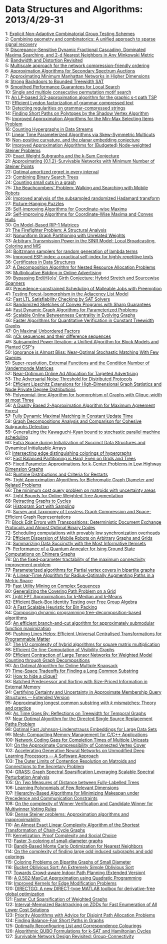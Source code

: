 # Data Structures and Algorithms: 2013/4/29-31  
1: [Explicit Non-Adaptive Combinatorial Group Testing Schemes](https://doi.org/10.48550/arXiv.0712.3876)  
2: [Combining geometry and combinatorics: A unified approach to sparse  signal recovery](https://doi.org/10.48550/arXiv.0804.4666)  
3: [Discrepancy-Sensitive Dynamic Fractional Cascading, Dominated Maxima  Searching, and 2-d Nearest Neighbors in Any Minkowski Metric](https://doi.org/10.48550/arXiv.0904.4670)  
4: [Bandwidth and Distortion Revisited](https://doi.org/10.48550/arXiv.1004.5012)  
5: [Multiscale approach for the network compression-friendly ordering](https://doi.org/10.48550/arXiv.1004.5186)  
6: [Approximation Algorithms for Secondary Spectrum Auctions](https://doi.org/10.48550/arXiv.1007.5032)  
7: [Approximating Minimum Manhattan Networks in Higher Dimensions](https://doi.org/10.48550/arXiv.1107.0901)  
8: [Strong Backdoors to Bounded Treewidth SAT](https://doi.org/10.48550/arXiv.1204.6233)  
9: [Smoothed Performance Guarantees for Local Search](https://doi.org/10.48550/arXiv.1105.2686)  
10: [Single and multiple consecutive permutation motif search](https://doi.org/10.48550/arXiv.1301.4952)  
11: [An LP-based 3/2-approximation algorithm for the graphic s-t path TSP](https://doi.org/10.48550/arXiv.1304.7055)  
12: [Efficient Lyndon factorization of grammar compressed text](https://doi.org/10.48550/arXiv.1304.7061)  
13: [Detecting regularities on grammar-compressed strings](https://doi.org/10.48550/arXiv.1304.7067)  
14: [Finding Short Paths on Polytopes by the Shadow Vertex Algorithm](https://doi.org/10.48550/arXiv.1304.7235)  
15: [Improved Approximation Algorithms for the Min-Max Selecting Items  Problem](https://doi.org/10.48550/arXiv.1304.7403)  
16: [Counting Hypergraphs in Data Streams](https://doi.org/10.48550/arXiv.1304.7456)  
17: [Linear Time Parameterized Algorithms via Skew-Symmetric Multicuts](https://doi.org/10.48550/arXiv.1304.7505)  
18: [Non-positive curvature, and the planar embedding conjecture](https://doi.org/10.48550/arXiv.1304.7512)  
19: [Improved Approximation Algorithms for (Budgeted) Node-weighted Steiner  Problems](https://doi.org/10.48550/arXiv.1304.7530)  
20: [Exact Weight Subgraphs and the k-Sum Conjecture](https://doi.org/10.48550/arXiv.1304.7558)  
21: [Approximating {0,1,2}-Survivable Networks with Minimum Number of Steiner  Points](https://doi.org/10.48550/arXiv.1304.7571)  
22: [Optimal amortized regret in every interval](https://doi.org/10.48550/arXiv.1304.7577)  
23: [Combining Binary Search Trees](https://doi.org/10.48550/arXiv.1304.7604)  
24: [Counting small cuts in a graph](https://doi.org/10.48550/arXiv.1304.7632)  
25: [The Beachcombers' Problem: Walking and Searching with Mobile Robots](https://doi.org/10.48550/arXiv.1304.7693)  
26: [Improved analysis of the subsampled randomized Hadamard transform](https://doi.org/10.48550/arXiv.1011.1595)  
27: [Picture-Hanging Puzzles](https://doi.org/10.48550/arXiv.1203.3602)  
28: [Self-improving Algorithms for Coordinate-wise Maxima](https://doi.org/10.48550/arXiv.1204.0824)  
29: [Self-improving Algorithms for Coordinate-Wise Maxima and Convex Hulls](https://doi.org/10.48550/arXiv.1211.0952)  
30: [On Model-Based RIP-1 Matrices](https://doi.org/10.48550/arXiv.1304.3604)  
31: [The Firefighter Problem: A Structural Analysis](https://doi.org/10.48550/arXiv.1310.2322)  
32: [Nonuniform Graph Partitioning with Unrelated Weights](https://doi.org/10.48550/arXiv.1401.0699)  
33: [Arbitrary Transmission Power in the SINR Model: Local Broadcasting,  Coloring and MIS](https://doi.org/10.48550/arXiv.1402.4994)  
34: [Boltzmann samplers for random generation of lambda terms](https://doi.org/10.48550/arXiv.1404.3875)  
35: [Improved ESP-index: a practical self-index for highly repetitive texts](https://doi.org/10.48550/arXiv.1404.4972)  
36: [Certificates in Data Structures](https://doi.org/10.48550/arXiv.1404.5743)  
37: [A Decomposition Algorithm for Nested Resource Allocation Problems](https://doi.org/10.48550/arXiv.1404.6694)  
38: [Multiplicative Bidding in Online Advertising](https://doi.org/10.48550/arXiv.1404.6727)  
39: [Bypassing Erd\H{o}s' Girth Conjecture: Hybrid Stretch and Sourcewise  Spanners](https://doi.org/10.48550/arXiv.1404.6835)  
40: [Precedence-constrained Scheduling of Malleable Jobs with Preemption](https://doi.org/10.48550/arXiv.1404.6850)  
41: [Testing Forest-Isomorphism in the Adjacency List Model](https://doi.org/10.48550/arXiv.1404.7060)  
42: [Fast LTL Satisfiability Checking by SAT Solvers](https://doi.org/10.48550/arXiv.1401.5677)  
43: [Randomized Sketches of Convex Programs with Sharp Guarantees](https://doi.org/10.48550/arXiv.1404.7203)  
44: [Fast Dynamic Graph Algorithms for Parameterized Problems](https://doi.org/10.48550/arXiv.1404.7307)  
45: [Scalable Online Betweenness Centrality in Evolving Graphs](https://doi.org/10.48550/arXiv.1401.6981)  
46: [Faster Algorithms for Quantitative Verification in Constant Treewidth  Graphs](https://doi.org/10.48550/arXiv.1504.07384)  
47: [On Maximal Unbordered Factors](https://doi.org/10.48550/arXiv.1504.07406)  
48: [nCk sequences and their difference sequences](https://doi.org/10.48550/arXiv.1504.07595)  
49: [Subsampled Power Iteration: a Unified Algorithm for Block Models and  Planted CSP's](https://doi.org/10.48550/arXiv.1407.2774)  
50: [Ignorance is Almost Bliss: Near-Optimal Stochastic Matching With Few  Queries](https://doi.org/10.48550/arXiv.1407.4094)  
51: [Super-resolution, Extremal Functions and the Condition Number of  Vandermonde Matrices](https://doi.org/10.48550/arXiv.1408.1681)  
52: [Near-Optimum Online Ad Allocation for Targeted Advertising](https://doi.org/10.48550/arXiv.1409.8670)  
53: [The Adversarial Noise Threshold for Distributed Protocols](https://doi.org/10.48550/arXiv.1412.8097)  
54: [Efficient Lipschitz Extensions for High-Dimensional Graph Statistics and  Node Private Degree Distributions](https://doi.org/10.48550/arXiv.1504.07912)  
55: [Polynomial-time Algorithm for Isomorphism of Graphs with Clique-width at  most Three](https://doi.org/10.48550/arXiv.1506.01695)  
56: [A Duality Based 2-Approximation Algorithm for Maximum Agreement Forest](https://doi.org/10.48550/arXiv.1511.06000)  
57: [Fully Dynamic Maximal Matching in Constant Update Time](https://doi.org/10.48550/arXiv.1604.08491)  
58: [Graph Decompositions Analysis and Comparison for Cohesive Subgraphs  Detection](https://doi.org/10.48550/arXiv.1604.08507)  
59: [Generalizing the Kawaguchi-Kyan bound to stochastic parallel machine  scheduling](https://doi.org/10.48550/arXiv.1801.01105)  
60: [Extra Space during Initialization of Succinct Data Structures and  Dynamical Initializable Arrays](https://doi.org/10.48550/arXiv.1803.09675)  
61: [Intersecting edge distinguishing colorings of hypergraphs](https://doi.org/10.48550/arXiv.1804.10470)  
62: [Fast Balanced Partitioning is Hard, Even on Grids and Trees](https://doi.org/10.48550/arXiv.1111.6745)  
63: [Fixed Parameter Approximations for k-Center Problems in Low Highway  Dimension Graphs](https://doi.org/10.48550/arXiv.1605.02530)  
64: [Runtime Distributions and Criteria for Restarts](https://doi.org/10.48550/arXiv.1709.10405)  
65: [Tight Approximation Algorithms for Bichromatic Graph Diameter and  Related Problems](https://doi.org/10.48550/arXiv.1904.11601)  
66: [The minimum cost query problem on matroids with uncertainty areas](https://doi.org/10.48550/arXiv.1904.11668)  
67: [Tight Bounds for Online Weighted Tree Augmentation](https://doi.org/10.48550/arXiv.1904.11777)  
68: [Retracting Graphs to Cycles](https://doi.org/10.48550/arXiv.1904.11946)  
69: [Histogram Sort with Sampling](https://doi.org/10.48550/arXiv.1803.01237)  
70: [Survey and Taxonomy of Lossless Graph Compression and Space-Efficient  Graph Representations](https://doi.org/10.48550/arXiv.1806.01799)  
71: [Block Edit Errors with Transpositions: Deterministic Document Exchange  Protocols and Almost Optimal Binary Codes](https://doi.org/10.48550/arXiv.1809.00725)  
72: [Scheduling computations with provably low synchronization overheads](https://doi.org/10.48550/arXiv.1810.10615)  
73: [Efficient Dispersion of Mobile Robots on Arbitrary Graphs and Grids](https://doi.org/10.48550/arXiv.1812.05352)  
74: [Summarizing Data Succinctly with the Most Informative Itemsets](https://doi.org/10.48550/arXiv.1904.11134)  
75: [Performance of a Quantum Annealer for Ising Ground State Computations on  Chimera Graphs](https://doi.org/10.48550/arXiv.1904.11965)  
76: [On the fixed-parameter tractability of the maximum connectivity  improvement problem](https://doi.org/10.48550/arXiv.1904.12000)  
77: [Parameterized algorithms for Partial vertex covers in bipartite graphs](https://doi.org/10.48550/arXiv.1904.12011)  
78: [A Linear-Time Algorithm for Radius-Optimally Augmenting Paths in a  Metric Space](https://doi.org/10.48550/arXiv.1904.12061)  
79: [Fast Utility Mining on Complex Sequences](https://doi.org/10.48550/arXiv.1904.12248)  
80: [Generalizing the Covering Path Problem on a Grid](https://doi.org/10.48550/arXiv.1904.12258)  
81: [Tight FPT Approximations for $k$-Median and $k$-Means](https://doi.org/10.48550/arXiv.1904.12334)  
82: [Efficient Black-Box Identity Testing over Free Group Algebra](https://doi.org/10.48550/arXiv.1904.12337)  
83: [A Fast Scalable Heuristic for Bin Packing](https://doi.org/10.48550/arXiv.1904.12467)  
84: [Composing dynamic programming tree-decomposition-based algorithms](https://doi.org/10.48550/arXiv.1904.12500)  
85: [An efficient branch-and-cut algorithm for approximately submodular  function maximization](https://doi.org/10.48550/arXiv.1904.12682)  
86: [Pushing Lines Helps: Efficient Universal Centralised Transformations for  Programmable Matter](https://doi.org/10.48550/arXiv.1904.12777)  
87: [The I/O complexity of hybrid algorithms for square matrix multiplication](https://doi.org/10.48550/arXiv.1904.12804)  
88: [Efficient On-line Computation of Visibility Graphs](https://doi.org/10.48550/arXiv.1905.03204)  
89: [Efficient Contraction of Large Tensor Networks for Weighted Model  Counting through Graph Decompositions](https://doi.org/10.48550/arXiv.1908.04381)  
90: [An Optimal Algorithm for Online Multiple Knapsack](https://doi.org/10.48550/arXiv.2002.04543)  
91: [Time-Space Tradeoffs for Finding a Long Common Substring](https://doi.org/10.48550/arXiv.2003.02016)  
92: [How to hide a clique?](https://doi.org/10.48550/arXiv.2004.12258)  
93: [Batched Predecessor and Sorting with Size-Priced Information in External  Memory](https://doi.org/10.48550/arXiv.2004.13197)  
94: [Certifying Certainty and Uncertainty in Approximate Membership Query  Structures -- Extended Version](https://doi.org/10.48550/arXiv.2004.13312)  
95: [Approximating longest common substring with $k$ mismatches: Theory and  practice](https://doi.org/10.48550/arXiv.2004.13389)  
96: [As Time Goes By: Reflections on Treewidth for Temporal Graphs](https://doi.org/10.48550/arXiv.2004.13491)  
97: [Near Optimal Algorithm for the Directed Single Source Replacement Paths  Problem](https://doi.org/10.48550/arXiv.2004.13673)  
98: [Optimal Fast Johnson-Lindenstrauss Embeddings for Large Data Sets](https://doi.org/10.48550/arXiv.1712.01774)  
99: [Mesh: Compacting Memory Management for C/C++ Applications](https://doi.org/10.48550/arXiv.1902.04738)  
100: [Network Coding Gaps for Completion Times of Multiple Unicasts](https://doi.org/10.48550/arXiv.1905.02805)  
101: [On the Approximate Compressibility of Connected Vertex Cover](https://doi.org/10.48550/arXiv.1905.03379)  
102: [Accelerating Generative Neural Networks on Unmodified Deep Learning  Processors -- A Software Approach](https://doi.org/10.48550/arXiv.1907.01773)  
103: [The Outer Limits of Contention Resolution on Matroids and Connections to  the Secretary Problem](https://doi.org/10.48550/arXiv.1909.04268)  
104: [GRASS: Graph Spectral Sparsification Leveraging Scalable Spectral  Perturbation Analysis](https://doi.org/10.48550/arXiv.1911.04382)  
105: [On Two Measures of Distance between Fully-Labelled Trees](https://doi.org/10.48550/arXiv.2002.05600)  
106: [Learning Polynomials of Few Relevant Dimensions](https://doi.org/10.48550/arXiv.2004.13748)  
107: [Hierarchy-Based Algorithms for Minimizing Makespan under Precedence and  Communication Constraints](https://doi.org/10.48550/arXiv.2004.13891)  
108: [On the complexity of Winner Verification and Candidate Winner for  Multiwinner Voting Rules](https://doi.org/10.48550/arXiv.2004.13933)  
109: [Dense Steiner problems: Approximation algorithms and inapproximability](https://doi.org/10.48550/arXiv.2004.14102)  
110: [An Almost Exact Linear Complexity Algorithm of the Shortest  Transformation of Chain-Cycle Graphs](https://doi.org/10.48550/arXiv.2004.14351)  
111: [Kernelization, Proof Complexity and Social Choice](https://doi.org/10.48550/arXiv.2104.13681)  
112: [Faster 3-coloring of small-diameter graphs](https://doi.org/10.48550/arXiv.2104.13860)  
113: [Bandit-Based Monte Carlo Optimization for Nearest Neighbors](https://doi.org/10.48550/arXiv.1805.08321)  
114: [On the complexity of finding large odd induced subgraphs and odd  colorings](https://doi.org/10.48550/arXiv.2002.06078)  
115: [Coloring Problems on Bipartite Graphs of Small Diameter](https://doi.org/10.48550/arXiv.2004.11173)  
116: [Bucket Oblivious Sort: An Extremely Simple Oblivious Sort](https://doi.org/10.48550/arXiv.2008.01765)  
117: [Towards Crowd-aware Indoor Path Planning (Extended Version)](https://doi.org/10.48550/arXiv.2104.05480)  
118: [A 0.502$\cdot$MaxCut Approximation using Quadratic Programming](https://doi.org/10.48550/arXiv.2104.14404)  
119: [Improved Kernels for Edge Modification Problems](https://doi.org/10.48550/arXiv.2104.14510)  
120: [DIRECTGO: A new DIRECT-type MATLAB toolbox for derivative-free global  optimization](https://doi.org/10.48550/arXiv.2107.02205)  
121: [Faster Cut Sparsification of Weighted Graphs](https://doi.org/10.48550/arXiv.2112.03120)  
122: [Interval-Memoized Backtracking on ZDDs for Fast Enumeration of All Lower  Cost Solutions](https://doi.org/10.48550/arXiv.2201.08118)  
123: [Priority Algorithms with Advice for Disjoint Path Allocation Problems](https://doi.org/10.48550/arXiv.2202.10254)  
124: [Finding Balance-Fair Short Paths in Graphs](https://doi.org/10.48550/arXiv.2203.17132)  
125: [Optimally Reconfiguring List and Correspondence Colourings](https://doi.org/10.48550/arXiv.2204.07928)  
126: [Algorithmic QUBO Formulations for k-SAT and Hamiltonian Cycles](https://doi.org/10.48550/arXiv.2204.13539)  
127: [Survivable Network Design Revisited: Group-Connectivity](https://doi.org/10.48550/arXiv.2204.13648)  